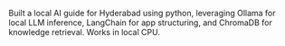 Built a local AI guide for Hyderabad using python, leveraging Ollama for local LLM inference, LangChain for app structuring, and ChromaDB for knowledge retrieval. 
Works in local CPU.
